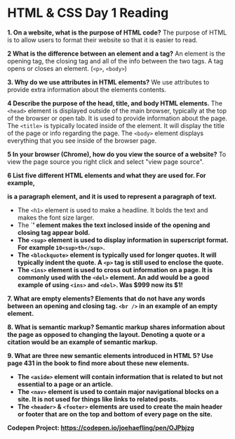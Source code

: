 # HTML & CSS Day 1 Reading
**1. On a website, what is the purpose of HTML code?**
The purpose of HTML is to allow users to format their website so that it is easier to read.

**2 What is the difference between an element and a tag?**
An element is the opening tag, the closing tag and all of the info between the two tags. A tag opens or closes an element. (`<p>`, `<body>`)

**3. Why do we use attributes in HTML elements?**
We use attributes to provide extra information about the elements contents.

**4 Describe the purpose of the head, title, and body HTML elements.**
The `<head>` element is displayed outside of the main browser, typically at the top of the browser or open tab. It is used to provide information about the page.
The `<title>` is typically located inside of the <head> element. It will display the title of the page or info regarding the page.
The `<body>` element displays everything that you see inside of the browser page.


**5 In your browser (Chrome), how do you view the source of a website?**
To view the page source you right click and select "view page source".

**6 List five different HTML elements and what they are used for. For example, <p></p> is a paragraph element, and it is used to represent a paragraph of text.**
* The `<h1>` element is used to make a headline. It bolds the text and makes the font size larger.
* The `<b>' element makes the text inclosed inside of the opening and closing tag appear bold.
* The `<sup>` element is used to display information in superscript format. For example `10<sup>th</sup>`.
* The `<blockquote>` element is typically used for longer quotes. It will typically indent the quote. A `<p>` tag is still used to enclose the quote.
* The `<ins>` element is used to cross out information on a page. It is commonly used with the `<del>` element. An add would be a good example of using `<ins>` and `<del>`. Was $999 now its $1!

**7. What are empty elements?**
Elements that do not have any words between an opening and closing tag. `<br />` in an example of an empty element.

**8. What is semantic markup?**
Semantic markup shares information about the page as opposed to changing the layout. Denoting a quote or a citation would be an example of semantic markup.

**9. What are three new semantic elements introduced in HTML 5? Use page 431 in the book to find more about these new elements.**
* The `<aside>` element will contain information that is related to but not essential to a page or an article.  
* The `<nav>` element is used to contain major navigational blocks on a site. It is not used for things like links to related posts.
* The `<header>` & `<footer>` elements are used to create the main header or footer that are on the top and bottom of every page on the site.  

**Codepen Project:**
https://codepen.io/joehaefling/pen/OJPbjzg
